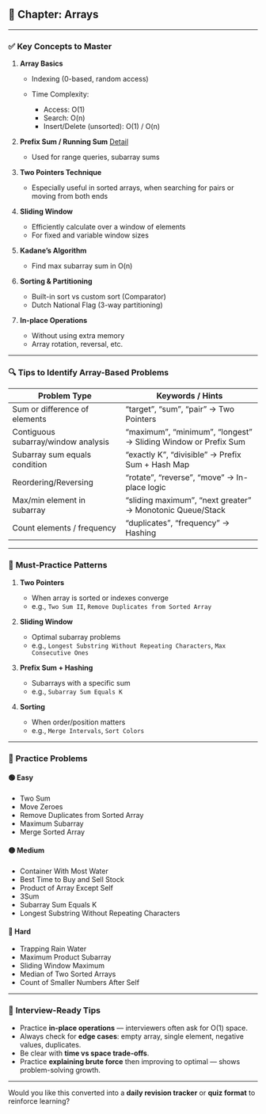 ## 📘 **Chapter: Arrays**

---

### ✅ **Key Concepts to Master**

1. **Array Basics** 

    * Indexing (0-based, random access)
    * Time Complexity:

        * Access: O(1)
        * Search: O(n)
        * Insert/Delete (unsorted): O(1) / O(n)

2. **Prefix Sum / Running Sum** [Detail](Prefix_Sum/Explanation.md)

    * Used for range queries, subarray sums

3. **Two Pointers Technique**

    * Especially useful in sorted arrays, when searching for pairs or moving from both ends

4. **Sliding Window**

    * Efficiently calculate over a window of elements
    * For fixed and variable window sizes

5. **Kadane’s Algorithm**

    * Find max subarray sum in O(n)

6. **Sorting & Partitioning**

    * Built-in sort vs custom sort (Comparator)
    * Dutch National Flag (3-way partitioning)

7. **In-place Operations**

    * Without using extra memory
    * Array rotation, reversal, etc.

---

### 🔍 **Tips to Identify Array-Based Problems**

| Problem Type                        | Keywords / Hints                                               |
| ----------------------------------- | -------------------------------------------------------------- |
| Sum or difference of elements       | “target”, “sum”, “pair” → Two Pointers                         |
| Contiguous subarray/window analysis | “maximum”, “minimum”, “longest” → Sliding Window or Prefix Sum |
| Subarray sum equals condition       | “exactly K”, “divisible” → Prefix Sum + Hash Map               |
| Reordering/Reversing                | “rotate”, “reverse”, “move” → In-place logic                   |
| Max/min element in subarray         | “sliding maximum”, “next greater” → Monotonic Queue/Stack      |
| Count elements / frequency          | “duplicates”, “frequency” → Hashing                            |

---

### 🧠 **Must-Practice Patterns**

1. **Two Pointers**

    * When array is sorted or indexes converge
    * e.g., `Two Sum II`, `Remove Duplicates from Sorted Array`

2. **Sliding Window**

    * Optimal subarray problems
    * e.g., `Longest Substring Without Repeating Characters`, `Max Consecutive Ones`

3. **Prefix Sum + Hashing**

    * Subarrays with a specific sum
    * e.g., `Subarray Sum Equals K`

4. **Sorting**

    * When order/position matters
    * e.g., `Merge Intervals`, `Sort Colors`

---

### 💯 **Practice Problems**

#### 🟢 Easy

* Two Sum
* Move Zeroes
* Remove Duplicates from Sorted Array
* Maximum Subarray
* Merge Sorted Array

#### 🟡 Medium

* Container With Most Water
* Best Time to Buy and Sell Stock
* Product of Array Except Self
* 3Sum
* Subarray Sum Equals K
* Longest Substring Without Repeating Characters

#### 🔴 Hard

* Trapping Rain Water
* Maximum Product Subarray
* Sliding Window Maximum
* Median of Two Sorted Arrays
* Count of Smaller Numbers After Self

---

### 📌 **Interview-Ready Tips**

* Practice **in-place operations** — interviewers often ask for O(1) space.
* Always check for **edge cases**: empty array, single element, negative values, duplicates.
* Be clear with **time vs space trade-offs**.
* Practice **explaining brute force** then improving to optimal — shows problem-solving growth.

---

Would you like this converted into a **daily revision tracker** or **quiz format** to reinforce learning?
